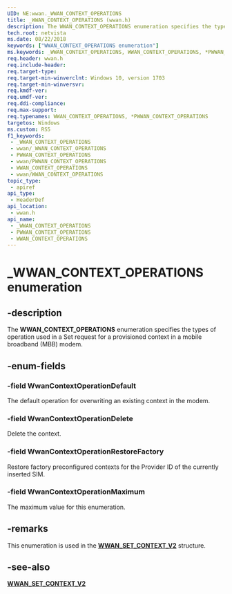 ```yaml
---
UID: NE:wwan._WWAN_CONTEXT_OPERATIONS
title: _WWAN_CONTEXT_OPERATIONS (wwan.h)
description: The WWAN_CONTEXT_OPERATIONS enumeration specifies the types of operation used in a Set request for a provisioned context in a mobile broadband (MBB) modem.
tech.root: netvista
ms.date: 08/22/2018
keywords: ["WWAN_CONTEXT_OPERATIONS enumeration"]
ms.keywords: _WWAN_CONTEXT_OPERATIONS, WWAN_CONTEXT_OPERATIONS, *PWWAN_CONTEXT_OPERATIONS,
req.header: wwan.h
req.include-header: 
req.target-type: 
req.target-min-winverclnt: Windows 10, version 1703
req.target-min-winversvr: 
req.kmdf-ver: 
req.umdf-ver: 
req.ddi-compliance: 
req.max-support: 
req.typenames: WWAN_CONTEXT_OPERATIONS, *PWWAN_CONTEXT_OPERATIONS
targetos: Windows
ms.custom: RS5
f1_keywords:
 - _WWAN_CONTEXT_OPERATIONS
 - wwan/_WWAN_CONTEXT_OPERATIONS
 - PWWAN_CONTEXT_OPERATIONS
 - wwan/PWWAN_CONTEXT_OPERATIONS
 - WWAN_CONTEXT_OPERATIONS
 - wwan/WWAN_CONTEXT_OPERATIONS
topic_type:
 - apiref
api_type:
 - HeaderDef
api_location:
 - wwan.h
api_name:
 - _WWAN_CONTEXT_OPERATIONS
 - PWWAN_CONTEXT_OPERATIONS
 - WWAN_CONTEXT_OPERATIONS
---
```


# _WWAN_CONTEXT_OPERATIONS enumeration


## -description

The **WWAN_CONTEXT_OPERATIONS** enumeration specifies the types of operation used in a Set request for a provisioned context in a mobile broadband (MBB) modem.

## -enum-fields

### -field WwanContextOperationDefault 

The default operation for overwriting an existing context in the modem.

### -field WwanContextOperationDelete 

Delete the context.

### -field WwanContextOperationRestoreFactory 

Restore factory preconfigured contexts for the Provider ID of the currently inserted SIM.

### -field WwanContextOperationMaximum 

The maximum value for this enumeration.

## -remarks

This enumeration is used in the [**WWAN_SET_CONTEXT_V2**](ns-wwan-_wwan_set_context_v2.md) structure.

## -see-also

[**WWAN_SET_CONTEXT_V2**](ns-wwan-_wwan_set_context_v2.md)


